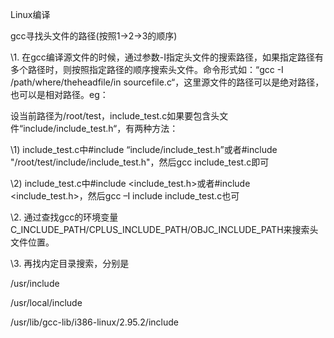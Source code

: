 Linux编译

 gcc寻找头文件的路径(按照1->2->3的顺序)

   \1. 在gcc编译源文件的时候，通过参数-I指定头文件的搜索路径，如果指定路径有多个路径时，则按照指定路径的顺序搜索头文件。命令形式如：“gcc -I /path/where/theheadfile/in sourcefile.c“，这里源文件的路径可以是绝对路径，也可以是相对路径。eg：

设当前路径为/root/test，include_test.c如果要包含头文件“include/include_test.h“，有两种方法：

\1) include_test.c中#include “include/include_test.h”或者#include "/root/test/include/include_test.h"，然后gcc include_test.c即可

\2) include_test.c中#include <include_test.h>或者#include <include_test.h>，然后gcc –I include include_test.c也可

 

   \2. 通过查找gcc的环境变量C_INCLUDE_PATH/CPLUS_INCLUDE_PATH/OBJC_INCLUDE_PATH来搜索头文件位置。

 

   \3. 再找内定目录搜索，分别是

/usr/include

/usr/local/include

/usr/lib/gcc-lib/i386-linux/2.95.2/include